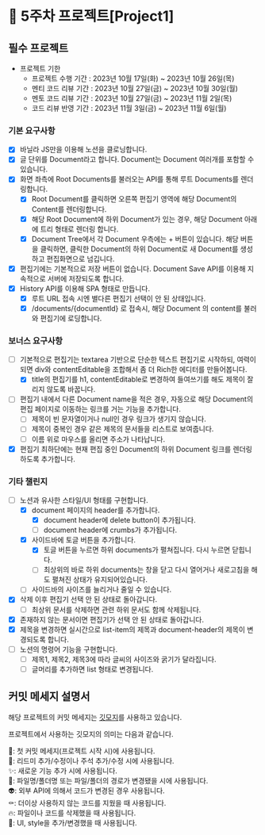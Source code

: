 # 📌 5주차 프로젝트[Project1]

## 필수 프로젝트

- 프로젝트 기한
  - 프로젝트 수행 기간 : 2023년 10월 17일(화) ~ 2023년 10월 26일(목)
  - 멘티 코드 리뷰 기간 : 2023년 10월 27일(금) ~ 2023년 10월 30일(월)
  - 멘토 코드 리뷰 기간 : 2023년 10월 27일(금) ~ 2023년 11월 2일(목)
  - 코드 리뷰 반영 기간 : 2023년 11월 3일(금) ~ 2023년 11월 6일(월)

### 기본 요구사항

- [x] 바닐라 JS만을 이용해 노션을 클로닝합니다.
- [x] 글 단위를 Document라고 합니다. Document는 Document 여러개를 포함할 수 있습니다.
- [x] 화면 좌측에 Root Documents를 불러오는 API를 통해 루트 Documents를 렌더링합니다.
  - [x] Root Document를 클릭하면 오른쪽 편집기 영역에 해당 Document의 Content를 렌더링합니다.
  - [x] 해당 Root Document에 하위 Document가 있는 경우, 해당 Document 아래에 트리 형태로 렌더링 합니다.
  - [x] Document Tree에서 각 Document 우측에는 + 버튼이 있습니다. 해당 버튼을 클릭하면, 클릭한 Document의 하위 Document로 새 Document를 생성하고 편집화면으로 넘깁니다.
- [x] 편집기에는 기본적으로 저장 버튼이 없습니다. Document Save API를 이용해 지속적으로 서버에 저장되도록 합니다.
- [x] History API를 이용해 SPA 형태로 만듭니다.
  - [x] 루트 URL 접속 시엔 별다른 편집기 선택이 안 된 상태입니다.
  - [x] /documents/{documentId} 로 접속시, 해당 Document 의 content를 불러와 편집기에 로딩합니다.

### 보너스 요구사항

- [ ] 기본적으로 편집기는 textarea 기반으로 단순한 텍스트 편집기로 시작하되, 여력이 되면 div와 contentEditable을 조합해서 좀 더 Rich한 에디터를 만들어봅니다.
  - [x] title의 편집기를 h1, contentEditable로 변경하여 들여쓰기를 해도 제목이 잘리지 않도록 바꿉니다.
- [ ] 편집기 내에서 다른 Document name을 적은 경우, 자동으로 해당 Document의 편집 페이지로 이동하는 링크를 거는 기능을 추가합니다.
  - [ ] 제목이 빈 문자열이거나 null인 경우 링크가 생기지 않습니다.
  - [ ] 제목이 중복인 경우 같은 제목의 문서들을 리스트로 보여줍니다.
  - [ ] 이름 위로 마우스를 올리면 주소가 나타납니다.
- [x] 편집기 최하단에는 현재 편집 중인 Document의 하위 Document 링크를 렌더링하도록 추가합니다.

### 기타 챌린지

- [ ] 노션과 유사한 스타일/UI 형태를 구현합니다.
  - [x] document 페이지의 header를 추가합니다.
    - [x] document header에 delete button이 추가됩니다.
    - [ ] document header에 crumbs가 추가됩니다.
  - [x] 사이드바에 토글 버튼을 추가합니다.
    - [x] 토글 버튼을 누르면 하위 documents가 펼쳐집니다. 다시 누르면 닫힙니다.
    - [ ] 최상위의 바로 하위 documents는 창을 닫고 다시 열어거나 새로고침을 해도 펼쳐진 상태가 유지되어있습니다.
  - [ ] 사이드바의 사이즈를 늘리거나 줄일 수 있습니다.
- [x] 삭제 이후 편집기 선택 안 된 상태로 돌아갑니다.
  - [ ] 최상위 문서를 삭제하면 관련 하위 문서도 함께 삭제됩니다.
- [x] 존재하지 않는 문서이면 편집기가 선택 안 된 상태로 돌아갑니다.
- [x] 제목을 변경하면 실시간으로 list-item의 제목과 document-header의 제목이 변경되도록 합니다.
- [ ] 노션의 명령어 기능을 구현합니다.
  - [ ] 제목1, 제목2, 제목3에 따라 글씨의 사이즈와 굵기가 달라집니다.
  - [ ] 글머리를 추가하면 list 형태로 변경됩니다.

## 커밋 메세지 설명서

해당 프로젝트의 커밋 메세지는 <a href="https://gitmoji.dev/">깃모지</a>를 사용하고 있습니다.

프로젝트에서 사용하는 깃모지의 의미는 다음과 같습니다.

🎉: 첫 커밋 메세지(프로젝트 시작 시)에 사용됩니다. </br>
📝: 리드미 추가/수정이나 주석 추가/수정 시에 사용됩니다. </br>
✨: 새로운 기능 추가 시에 사용됩니다. </br>
🚚: 파일명/폴더명 또는 파일/폴더의 경로가 변경됐을 시에 사용됩니다. </br>
👽: 외부 API에 의해서 코드가 변경된 경우 사용됩니다. </br>
⚰️: 더이상 사용하지 않는 코드를 지웠을 때 사용됩니다. </br>
🔥: 파일이나 코드를 삭제했을 때 사용됩니다. </br>
💄: UI, style을 추가/변경했을 때 사용됩니다. </br>
